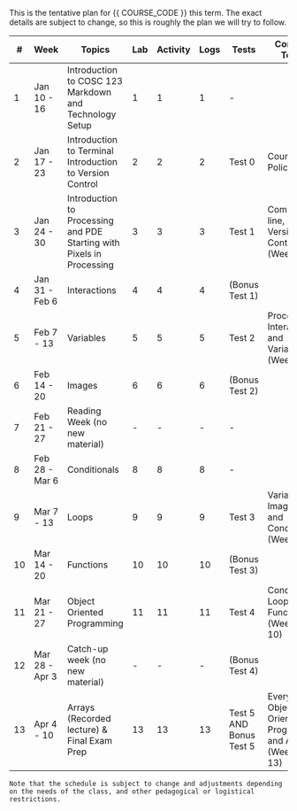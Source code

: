 This is the tentative plan for {{ COURSE_CODE }} this term.
The exact details are subject to change, so this is roughly the plan we will try to follow.

| #  | Week           | Topics                                                                      | Lab | Activity | Logs | Tests                   | Concepts Tested                                                         |
|----|----------------|-----------------------------------------------------------------------------|-----|----------|------|-------------------------|-------------------------------------------------------------------------|
| 1  | Jan 10 - 16    | Introduction to COSC 123 <br /> Markdown and Technology Setup               | 1   | 1        | 1    | -                       |                                                                         |
| 2  | Jan 17 - 23    | Introduction to Terminal <br /> Introduction to Version Control             | 2   | 2        | 2    | Test 0                  | Course Policies                                                         |
| 3  | Jan 24 - 30    | Introduction to Processing and PDE <br/> Starting with Pixels in Processing | 3   | 3        | 3    | Test 1                  | Command-line, <br/>Version Control (Weeks 1-3)                          |
| 4  | Jan 31 - Feb 6 | Interactions <br />                                                         | 4   | 4        | 4    | (Bonus Test 1)          |                                                                         |
| 5  | Feb 7 - 13     | Variables<br />                                                             | 5   | 5        | 5    | Test 2                  | Processing, <br/>Interactions and Variables (Weeks 3-5)                 |
| 6  | Feb 14 - 20    | Images <br />                                                               | 6   | 6        | 6    | (Bonus Test 2)          |                                                                         |
| 7  | Feb 21 - 27    | Reading Week (no new material)                                              | -   | -        | -    | -                       |                                                                         |
| 8  | Feb 28 - Mar 6 | Conditionals <br />                                                         | 8   | 8        | 8    | -                       |                                                                         |
| 9  | Mar 7 - 13     | Loops <br />                                                                | 9   | 9        | 9    | Test 3                  | Variables, Images, <br/>and Conditionals (Weeks 5-8)                    |
| 10 | Mar 14 - 20    | Functions <br />                                                            | 10  | 10       | 10   | (Bonus Test 3)          |                                                                         |
| 11 | Mar 21 - 27    | Object Oriented Programming <br />                                          | 11  | 11       | 11   | Test 4                  | Conditionals, Loops, <br/>Functions (Weeks 8-10)                        |
| 12 | Mar 28 - Apr 3 | Catch-up week (no new material)                                             | -   | -        | -    | (Bonus Test 4)          |                                                                         |
| 13 | Apr 4 - 10     | Arrays (Recorded lecture) & Final Exam Prep<br />                           | 13  | 13       | 13   | Test 5 AND Bonus Test 5 | Everything + Object Oriented <br/> Programming and Arrays (Weeks 11-13) |

```{note}
Note that the schedule is subject to change and adjustments depending on the needs of the class, and other pedagogical or logistical restrictions.
```